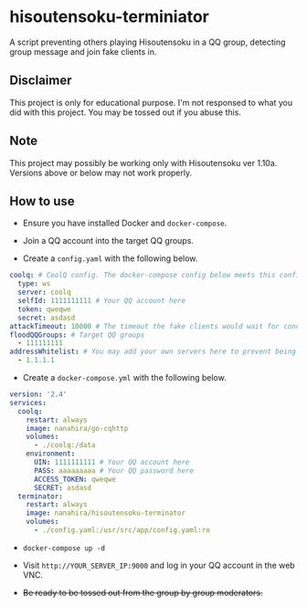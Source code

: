 # hisoutensoku-terminiator

A script preventing others playing Hisoutensoku in a QQ group, detecting group message and join fake clients in.

## Disclaimer

This project is only for educational purpose. I'm not responsed to what you did with this project. You may be tossed out if you abuse this.

## Note

This project may possibly be working only with Hisoutensoku ver 1.10a. Versions above or below may not work properly.

## How to use

* Ensure you have installed Docker and `docker-compose`.

* Join a QQ account into the target QQ groups.

* Create a `config.yaml` with the following below.

```yaml
coolq: # CoolQ config. The docker-compose config below meets this configuration.
  type: ws
  server: coolq
  selfId: 1111111111 # Your QQ account here
  token: qweqwe
  secret: asdasd
attackTimeout: 10000 # The timeout the fake clients would wait for connection.
floodQQGroups: # Target QQ groups
  - 111111111
addressWhitelist: # You may add your own servers here to prevent being affected.
  - 1.1.1.1
```

* Create a `docker-compose.yml` with the following below.

```yaml
version: '2.4'
services:
  coolq:
    restart: always
    image: nanahira/go-cqhttp
    volumes:
      - ./coolq:/data
    environment:
      UIN: 1111111111 # Your QQ account here
      PASS: aaaaaaaaa # Your QQ password here
      ACCESS_TOKEN: qweqwe
      SECRET: asdasd
  terminator:
    restart: always
    image: nanahira/hisoutensoku-terminator
    volumes:
      - ./config.yaml:/usr/src/app/config.yaml:ro
```

* `docker-compose up -d`

* Visit `http://YOUR_SERVER_IP:9000` and log in your QQ account in the web VNC.

* ~~Be ready to be tossed out from the group by group moderators.~~
